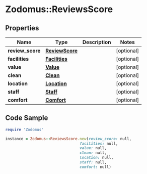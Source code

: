 # Zodomus::ReviewsScore

## Properties

Name | Type | Description | Notes
------------ | ------------- | ------------- | -------------
**review_score** | [**ReviewScore**](ReviewScore.md) |  | [optional] 
**facilities** | [**Facilities**](Facilities.md) |  | [optional] 
**value** | [**Value**](Value.md) |  | [optional] 
**clean** | [**Clean**](Clean.md) |  | [optional] 
**location** | [**Location**](Location.md) |  | [optional] 
**staff** | [**Staff**](Staff.md) |  | [optional] 
**comfort** | [**Comfort**](Comfort.md) |  | [optional] 

## Code Sample

```ruby
require 'Zodomus'

instance = Zodomus::ReviewsScore.new(review_score: null,
                                 facilities: null,
                                 value: null,
                                 clean: null,
                                 location: null,
                                 staff: null,
                                 comfort: null)
```


